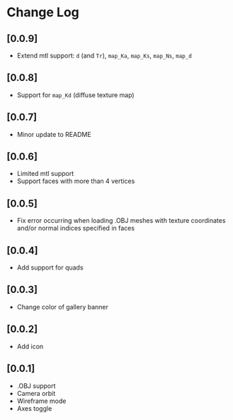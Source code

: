 # Change Log

## [0.0.9]
- Extend mtl support: `d` (and `Tr`), `map_Ka`, `map_Ks`, `map_Ns`, `map_d`

## [0.0.8]
- Support for `map_Kd` (diffuse texture map)

## [0.0.7]
- Minor update to README

## [0.0.6]
- Limited mtl support
- Support faces with more than 4 vertices

## [0.0.5]
- Fix error occurring when loading .OBJ meshes with texture coordinates and/or normal indices specified in faces 

## [0.0.4]
- Add support for quads

## [0.0.3]
- Change color of gallery banner

## [0.0.2]
- Add icon

## [0.0.1]
- .OBJ support
- Camera orbit
- Wireframe mode
- Axes toggle
